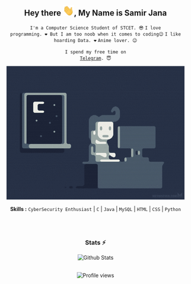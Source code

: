 <div align="center">
<h2>Hey there <img src="https://github.com/SamirJanaOfficial/samirjanaofficial/blob/main/gifs/Hi.gif" width="30px">, My Name is Samir Jana</h2>

<div align="center" width="50">

<code>I'm a Computer Science Student of STCET. 😎</code>
<code>I love programming. ❤ But I am too noob when it comes to coding😉</code>
<code>I like hoarding Data. ❤</code>
<code>Anime lover. 😉</code>

<code>I spend my free time on <a href="https://t.me/uDreamTooSmall">Telegram</a>. 😇</code>

<img src="https://github.com/SamirJanaOfficial/samirjanaofficial/blob/main/gifs/coding.gif" alt="coding ?">

<b>Skills :</b> <code>CyberSecurity Enthusiast</code> | <code>C</code> | <code>Java</code> | <code>MySQL</code> | <code>HTML</code> | <code>CSS</code> | <code>Python</code>

</br>
</br>

### Stats ⚡️

![Github Stats](https://readmestats.vercel.app/api?username=SamirJanaOfficial&show_icons=true&title_color=2979FF&text_color=000000&icon_color=2979FF&bg_color=ffffff&count_private=true&include_all_commits=true)

<br><img src="https://gpvc.arturio.dev/SamirJanaOfficial" alt="Profile views">

</div>
